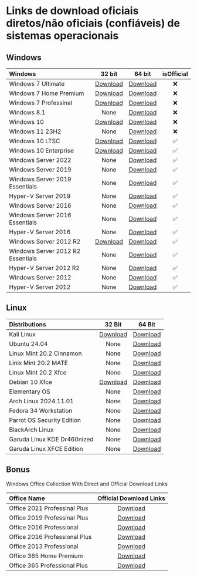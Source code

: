 # Links de download oficiais diretos/não oficiais (confiáveis) de sistemas operacionais


## Windows


| Windows                |                                                                                    32 bit                                                                                     |                                                           64 bit                                                            | isOfficial |
|:-----------------------|:-----------------------------------------------------------------------------------------------------------------------------------------------------------------------------:|:---------------------------------------------------------------------------------------------------------------------------:|:----------:|
| Windows 7 Ultimate     |                            [Download](https://cdn.as212934.net/windows/7601.24214.180801-1700.win7sp1_ldr_escrow_CLIENT_ULTIMATE_x86FRE_en-us.iso)                            |   [Download](https://cdn.as212934.net/windows/7601.24214.180801-1700.win7sp1_ldr_escrow_CLIENT_ULTIMATE_x64FRE_en-us.iso)   |     ❌      |
| Windows 7 Home Premium |                          [Download](https://cdn.as212934.net/windows/7601.24214.180801-1700.win7sp1_ldr_escrow_CLIENT_HOMEPREMIUM_x86FRE_en-us.iso)                           | [Download](https://cdn.as212934.net/windows/7601.24214.180801-1700.win7sp1_ldr_escrow_CLIENT_HOMEPREMIUM_x64FRE_en-us.iso)  |     ❌      |
| Windows 7 Professinal  | [Download](https://download.microsoft.com/download/C/0/6/C067D0CD-3785-4727-898E-60DC3120BB14/7601.24214.180801-1700.win7sp1_ldr_escrow_CLIENT_PROFESSIONAL_x86FRE_en-us.iso) | [Download](https://cdn.as212934.net/windows/7601.24214.180801-1700.win7sp1_ldr_escrow_CLIENT_PROFESSIONAL_x64FRE_en-us.iso) |     ❌      |
| Windows 8.1            |                                                                                     None                                                                                      |                             [Download](https://cdn.as212934.net/windows/Win8.1_English_x64.iso)                             |     ❌      |
| Windows 10             |                                                   [Download](https://cdn.as212934.net/windows/Win10_22H2_English_x32v1.iso)                                                   |                          [Download](https://cdn.as212934.net/windows/Win10_22H2_English_x64v1.iso)                          |     ❌      |
| Windows 11 23H2        |                                                                                     None                                                                                      |                          [Download](https://cdn.as212934.net/windows/Win11_23H2_English_x64v2.iso)                          |     ❌      |
| Windows 10 LTSC                   |                       [Download](https://software-download.microsoft.com/download/sg/17763.107.101029-1455.rs5_release_svc_refresh_CLIENT_LTSC_EVAL_x86FRE_en-us.iso)                       |                       [Download](https://software-download.microsoft.com/download/sg/17763.107.101029-1455.rs5_release_svc_refresh_CLIENT_LTSC_EVAL_x64FRE_en-us.iso)                        |      ✅      |
| Windows 10 Enterprise             |                 [Download](https://software-download.microsoft.com/download/sg/19043.928.210409-1212.21h1_release_svc_refresh_CLIENTENTERPRISEEVAL_OEMRET_x86FRE_en-us.iso)                 |                 [Download](https://software-download.microsoft.com/download/sg/19043.928.210409-1212.21h1_release_svc_refresh_CLIENTENTERPRISEEVAL_OEMRET_x64FRE_en-us.iso)                  |       ✅     |
| Windows Server 2022               |                                                                                            None                                                                                             |                          [Download](https://software-download.microsoft.com/download/sg/20348.169.210806-2348.fe_release_svc_refresh_SERVER_EVAL_x64FRE_en-us.iso)                           |     ✅       |
| Windows Server 2019               |                                                                                            None                                                                                             |                         [Download](https://software-download.microsoft.com/download/pr/17763.737.190906-2324.rs5_release_svc_refresh_SERVER_EVAL_x64FRE_en-us_1.iso)                         |      ✅      |
| Windows Server 2019 Essentials    |                                                                                            None                                                                                             |                    [Download](https://software-download.microsoft.com/download/pr/17763.737.190906-2324.rs5_release_svc_refresh_SERVERESSENTIALS_OEM_x64FRE_en-us_1.iso)                     |      ✅      |
| Hyper-V Server 2019               |                                                                                            None                                                                                             |                     [Download](https://software-download.microsoft.com/download/pr/17763.737.190906-2324.rs5_release_svc_refresh_SERVERHYPERCORE_OEM_x64FRE_en-us_1.iso)                     |       ✅     |
| Windows Server 2016               |                                                                                            None                                                                                             |                                 [Download](https://software-download.microsoft.com/download/pr/Windows_Server_2016_Datacenter_EVAL_en-us_14393_refresh.ISO)                                  |      ✅      |
| Windows Server 2016 Essentials    |                                                                                            None                                                                                             |             [Download](http://download.microsoft.com/download/6/9/5/6957BB28-1FAD-4E62-B161-F873196130BD/14393.0.161119-1705.RS1_REFRESH_SERVERESSENTIALS_OEM_X64FRE_EN-US.ISO)              |      ✅      |
| Hyper-V Server 2016               |                                                                                            None                                                                                             |              [Download](http://download.microsoft.com/download/8/8/6/886DAAEF-81A7-4418-82D5-07D33B816962/14393.0.161119-1705.RS1_REFRESH_SERVERHYPERCORE_OEM_X64FRE_EN-US.ISO)              |       ✅     |
| Windows Server 2012 R2            | [Download](http://download.microsoft.com/download/D/6/7/D675380B-0028-46B3-B47F-A0646E859F76/9600.17050.WINBLUE_REFRESH.140317-1640_X64FRE_SERVER_EVAL_ZH-CN-IR3_SSS_X64FREE_ZH-CN_DV9.ISO) | [Download]( http://download.microsoft.com/download/6/2/A/62A76ABB-9990-4EFC-A4FE-C7D698DAEB96/9600.17050.WINBLUE_REFRESH.140317-1640_X64FRE_SERVER_EVAL_EN-US-IR3_SSS_X64FREE_EN-US_DV9.ISO) |      ✅      |
| Windows Server 2012 R2 Essentials |                                                                                            None                                                                                             | [Download](http://download.microsoft.com/download/8/F/7/8F7024D2-AB2A-4BE2-8406-1E3AC49C5C1F/9600.16384.WINBLUE_RTM.130821-1623_X64FRE_SERVER_SOLUTION_EN-US-IRM_SSSO_X64FRE_EN-US_DV5.ISO)  |      ✅      |
| Hyper-V Server 2012 R2            |                                                                                            None                                                                                             |  [Download](http://download.microsoft.com/download/F/7/D/F7DF966B-5C40-4674-9A32-D83D869A3244/9600.16384.WINBLUE_RTM.130821-1623_X64FRE_SERVERHYPERCORE_EN-US-IRM_SHV_X64FRE_EN-US_DV5.ISO)  |       ✅     |
| Windows Server 2012               |                                                                                            None                                                                                             |     [Download](http://download.microsoft.com/download/6/D/A/6DAB58BA-F939-451D-9101-7DE07DC09C03/9200.16384.WIN8_RTM.120725-1247_X64FRE_SERVER_EVAL_EN-US-HRM_SSS_X64FREE_EN-US_DV5.ISO)     |       ✅     |
| Hyper-V Server 2012               |                                                                                            None                                                                                             |   [Download](http://download.microsoft.com/download/3/4/7/347A95F0-A63C-492F-BE43-F376AE30C9FE/9200.16384.WIN8_RTM.120725-1247_X64FRE_SERVERHYPERCORE_EN-US-HRM_SHV_X64FRE_EN-US_DV5.ISO)    |      ✅      |


## Linux

| Distributions               | 32 Bit                                                                                                 | 64 Bit                                                                                                                                                           |
|:----------------------------|:------------------------------------------------------------------------------------------------------:|:----------------------------------------------------------------------------------------------------------------------------------------------------------------:|
| Kali Linux                  | [Download](https://cdimage.kali.org/current/kali-linux-2024.3-live-i386.iso)                  | [Download](https://cdimage.kali.org/current/kali-linux-2024.3-live-amd64.iso)                                                                           |
| Ubuntu 24.04                | None                                                                                                   | [Download](https://releases.ubuntu.com/noble/ubuntu-24.04.1-desktop-amd64.iso)                                                                             |
| Linux Mint 20.2 Cinnamon    | None                                                                                                   | [Download](https://mirrors.kernel.org/linuxmint/stable/20.2/linuxmint-20.2-cinnamon-64bit.iso)                                                                   |
| Linix Mint 20.2 MATE        | None                                                                                                   | [Download](https://mirrors.kernel.org/linuxmint/stable/20.2/linuxmint-20.2-mate-64bit.iso)                                                                       |
| Linux Mint 20.2 Xfce        | None                                                                                                   | [Download](https://mirrors.kernel.org/linuxmint/stable/20.2/linuxmint-20.2-xfce-64bit.iso)                                                                       |
| Debian 10 Xfce              | [Download](https://cdimage.debian.org/debian-cd/10.10.0/i386/iso-cd/debian-10.10.0-i386-xfce-CD-1.iso) | [Download](https://cdimage.debian.org/debian-cd/10.10.0/amd64/iso-cd/debian-10.10.0-amd64-xfce-CD-1.iso)                                                         |
| Elementary OS               | None                                                                                                   | [Download](https://sgp1.dl.elementary.io/download/MTYyNjc3OTE2NQ==/elementaryos-5.1-stable.20200814.iso)                                                         |
| Arch Linux 2024.11.01       | None                                                                                                   | [Download](https://mirror.sg.gs/archlinux/iso/latest/archlinux-2024.11.01-x86_64.iso)                                                                |
| Fedora 34 Workstation       | None                                                                                                   | [Download](https://ftp.yz.yamagata-u.ac.jp/pub/linux/fedora-projects/fedora/linux//releases/34/Workstation/x86_64/iso/Fedora-Workstation-Live-x86_64-34-1.2.iso) |
| Parrot OS Security Edition  | None                                                                                                   | [Download](https://download.parrot.sh/parrot/iso/4.11.2/Parrot-security-4.11.2_amd64.iso)                                                                        |
| BlackArch Linux             | None                                                                                                   | [Download](https://ftp.halifax.rwth-aachen.de/blackarch/iso/blackarch-linux-full-2021.09.01-x86_64.iso)                                                          |
| Garuda Linux KDE Dr460nized | None                                                                                                   | [Download](https://mirrors.fossho.st/garuda/iso/garuda/dr460nized/210809/garuda-dr460nized-linux-zen-210809.iso)                                                 |
| Garuda Linux XFCE Edition   | None                                                                                                   | [Download](https://mirrors.fossho.st/garuda/iso/garuda/xfce/210809/garuda-xfce-linux-lts-210809.iso)                                                             |





##  Bonus
Windows Office Collection With Direct and Official Download Links

| Office Name                   | Official Download Links                                                                                                |
|:------------------------------|:----------------------------------------------------------------------------------------------------------------------:|
| Office 2021 Professinal Plus  | [Download](https://officecdn.microsoft.com/db/492350f6-3a01-4f97-b9c0-c7c6ddf67d60/media/en-us/ProPlus2021Retail.img)   |
| Office 2019 Professinal Plus  | [Download](http://officecdn.microsoft.com/pr/492350f6-3a01-4f97-b9c0-c7c6ddf67d60/media/en-us/ProPlus2019Retail.img)   |
| Office 2016 Professional      | [Download](https://officecdn.microsoft.com/db/492350F6-3A01-4F97-B9C0-C7C6DDF67D60/media/en-US/ProfessionalRetail.img) |
| Office 2016 Professional Plus | [Download](https://officecdn.microsoft.com/db/492350F6-3A01-4F97-B9C0-C7C6DDF67D60/media/en-US/ProPlusRetail.img)      |
| Office 2013 Professional      | [Download](https://officeredir.microsoft.com/r/rlidO15C2RMediaDownload?p1=db&p2=de-DE&p3=ProfessionalRetail)           |
| Office 365 Home Premium       | [Download](https://officecdn.microsoft.com/db/492350F6-3A01-4F97-B9C0-C7C6DDF67D60/media/en-US/O365HomePremRetail.img) |
| Office 365 Professional Plus  | [Download](https://officecdn.microsoft.com/db/492350F6-3A01-4F97-B9C0-C7C6DDF67D60/media/en-US/O365ProPlusRetail.img)  |



